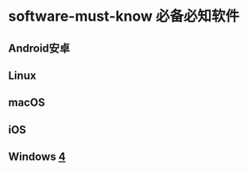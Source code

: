 # software-must-know 必备必知软件

## Android安卓

## Linux

## macOS

##  iOS

## Windows [ 4 ]

[4]:https:\\www.github.com\software-must-know\Windows.md









